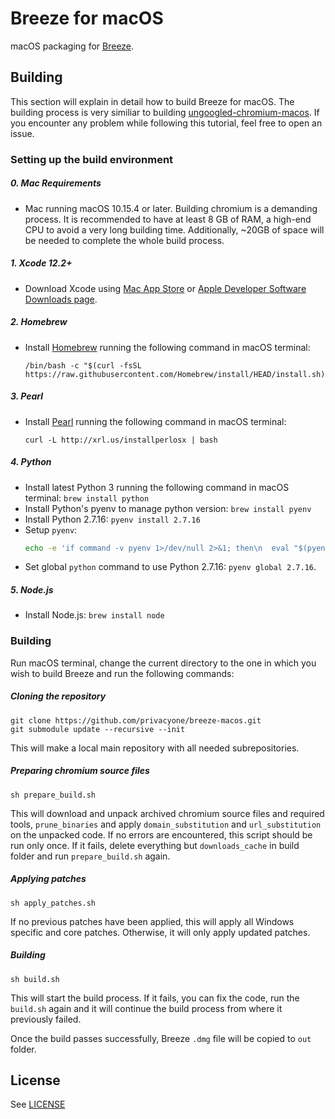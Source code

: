 # Breeze for macOS

macOS packaging for [Breeze](//breeze-core).

## Building

This section will explain in detail how to build Breeze for macOS.
The building process is very similiar to building [ungoogled-chromium-macos](https://github.com/ungoogled-software/ungoogled-chromium-macos).
If you encounter any problem while following this tutorial, feel free to open an issue. 

### Setting up the build environment
##### 0. Mac Requirements
* Mac running macOS 10.15.4 or later. Building chromium is a demanding process. It is recommended to have at least 8 GB of RAM, a high-end CPU to avoid a very long building time. Additionally, ~20GB of space will be needed to complete the whole build process. 
##### 1. Xcode 12.2+
* Download Xcode using [Mac App Store](https://apps.apple.com/us/app/xcode/id497799835) or [Apple Developer Software Downloads page](https://developer.apple.com/download/release/).
##### 2. Homebrew
* Install [Homebrew](https://brew.sh/) running the following command in macOS terminal:
   ```
   /bin/bash -c "$(curl -fsSL https://raw.githubusercontent.com/Homebrew/install/HEAD/install.sh)"
   ```
##### 3. Pearl
* Install [Pearl](https://www.perl.org/) running the following command in macOS terminal:
   ```
   curl -L http://xrl.us/installperlosx | bash
   ```
##### 4. Python
* Install latest Python 3 running the following command in macOS terminal: `brew install python`
* Install Python's pyenv to manage python version:  `brew install pyenv`
* Install Python 2.7.16: `pyenv install 2.7.16`
* Setup `pyenv`:
   ```sh
   echo -e 'if command -v pyenv 1>/dev/null 2>&1; then\n  eval "$(pyenv init -)"\nfi' >> ~/.bash_profile
   ```
* Set global `python` command to use Python 2.7.16: `pyenv global 2.7.16`.
##### 5. Node.js
* Install Node.js: `brew install node`
### Building

Run macOS terminal, change the current directory to the one in which you wish to build Breeze and run the following commands:

##### Cloning the repository
```
git clone https://github.com/privacyone/breeze-macos.git
git submodule update --recursive --init
```
This will make a local main repository with all needed subrepositories.
##### Preparing chromium source files

```
sh prepare_build.sh
```
This will download and unpack archived chromium source files and required tools, `prune_binaries` and apply `domain_substitution` and `url_substitution` on the unpacked code. If no errors are encountered, this script should be run only once. If it fails, delete everything but `downloads_cache` in build folder and run `prepare_build.sh` again.

##### Applying patches
```
sh apply_patches.sh
```
If no previous patches have been applied, this will apply all Windows specific and core patches. Otherwise, it will only apply updated patches.

##### Building
```
sh build.sh
```
This will start the build process. If it fails, you can fix the code, run the `build.sh` again and it will continue the build process from where it previously failed.

Once the build passes successfully, Breeze `.dmg` file will be copied to `out` folder.

## License

See [LICENSE](LICENSE)
